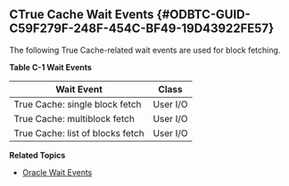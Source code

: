  

## CTrue Cache Wait Events {#ODBTC-GUID-C59F279F-248F-454C-BF49-19D43922FE57}

The following True Cache-related wait events are used for block fetching.

**Table C-1 Wait Events**

Wait Event | Class  
---|---  
True Cache: single block fetch | User I/O  
True Cache: multiblock fetch | User I/O  
True Cache: list of blocks fetch | User I/O  
  
**Related Topics**

  * [Oracle Wait Events](https://docs.oracle.com/pls/topic/lookup?ctx=en/database/oracle/oracle-database/23&id=REFRN-GUID-03BFEEFB-1020-4F3F-8CF8-A23E7026684B)



